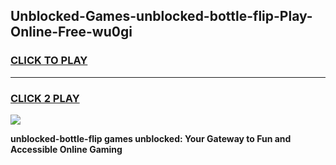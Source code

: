 
## Unblocked-Games-unblocked-bottle-flip-Play-Online-Free-wu0gi
<h3>
<a href="https://premium76.site?title=unblocked-bottle-flip&ref=26A">CLICK TO PLAY</a></h3>
<hr>

<h3>
<a href="https://premium76.site?title=unblocked-bottle-flip&ref=26A">CLICK 2 PLAY</a>
  
</h3>

<a href="https://premium76.site?title=unblocked-bottle-flip&ref=26A"><img src="https://clearcache.store/games.png"></a>


**unblocked-bottle-flip games unblocked: Your Gateway to Fun and Accessible Online Gaming**
